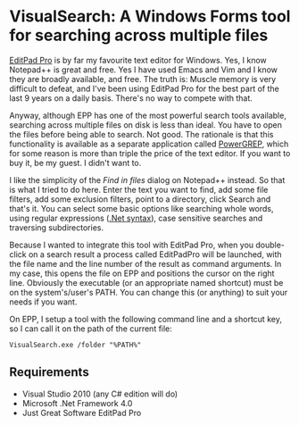 VisualSearch: A Windows Forms tool for searching across multiple files
======================================================================

[EditPad Pro]( http://www.editpadpro.com/) is by far my favourite text editor for Windows. Yes, I know Notepad++ is great and free. Yes I have used Emacs and Vim and I know they are broadly available, and free. The truth is: Muscle memory is very difficult to defeat, and I've been using EditPad Pro for the best part of the last 9 years on a daily basis. There's no way to compete with that.

Anyway, although EPP has one of the most powerful search tools available, searching across multiple files on disk is less than ideal. You have to open the files before being able to search. Not good. The rationale is that this functionality is available as a separate application called [PowerGREP]( http://www.powergrep.com/), which for some reason is more than triple the price of the text editor. If you want to buy it, be my guest. I didn't want to.

I like the simplicity of the _Find in files_ dialog on Notepad++ instead. So that is what I tried to do here. Enter the text you want to find, add some file filters, add some exclusion filters, point to a directory, click Search and that's it. You can select some basic options like searching whole words, using regular expressions ([.Net syntax]( http://www.regular-expressions.info/refext.html)), case sensitive searches and traversing subdirectories.

Because I wanted to integrate this tool with EditPad Pro, when you double-click on a search result a process called EditPadPro will be launched, with the file name and the line number of the result as command arguments. In my case, this opens the file on EPP and positions the cursor on the right line. Obviously the executable (or an appropriate named shortcut) must be on the system's/user's PATH. You can change this (or anything) to suit your needs if you want.

On EPP, I setup a tool with the following command line and a shortcut key, so I can call it on the path of the current file:

    VisualSearch.exe /folder "%PATH%"

Requirements
------------

* Visual Studio 2010 (any C# edition will do)
* Microsoft .Net Framework 4.0
* Just Great Software EditPad Pro
